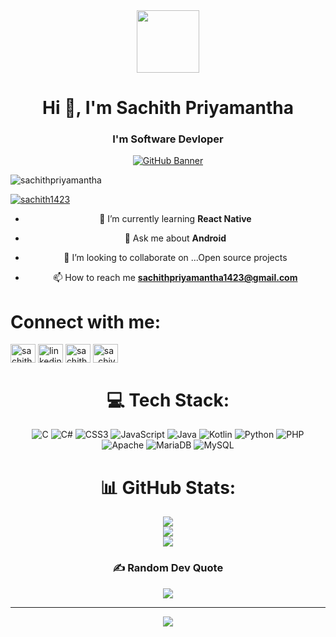 <div id="header" align="center">        
  <img class="top" src="https://media1.giphy.com/media/cUAGuLiEcTBwRfkAQq/200.webp?cid=ecf05e47h80jg3j60m5m9r9neanxsn5l0miyzxmsgjstu5zt&ep=v1_gifs_related&rid=200.webp&ct=s" width="100"/>

<h1 align="center">Hi 👋, I'm Sachith Priyamantha</h1>
<h3 align="center">I'm Software Devloper</h3>

[![GitHub Banner](https://user-images.githubusercontent.com/58959408/232639433-cb0aea21-66f0-4508-a771-85e2089c5a87.gif)](https://github.com/hammadx02)

<p align="left"> <img src="https://komarev.com/ghpvc/?username=sachithpriyamantha&label=Profile%20views&color=0e75b6&style=flat" alt="sachithpriyamantha" /> </p>

<p align="left"> <a href="https://twitter.com/sachith1423" target="blank"><img src="https://img.shields.io/twitter/follow/sachith1423?logo=twitter&style=for-the-badge" alt="sachith1423" /></a> </p>

- 🌱 I’m currently learning **React Native**

- 💬 Ask me about **Android**
  
- 💞️ I’m looking to collaborate on ...Open source projects

- 📫 How to reach me **sachithpriyamantha1423@gmail.com**

<h1 align="left">Connect with me:</h1>
<p align="left">
<a href="https://twitter.com/sachith1423" target="blank"><img align="center" src="https://raw.githubusercontent.com/rahuldkjain/github-profile-readme-generator/master/src/images/icons/Social/twitter.svg" alt="sachith1423" height="30" width="40" /></a>
<a href="https://linkedin.com/in/linkedin.com/in/sachith-priyamantha-4aa03b236" target="blank"><img align="center" src="https://raw.githubusercontent.com/rahuldkjain/github-profile-readme-generator/master/src/images/icons/Social/linked-in-alt.svg" alt="linkedin.com/in/sachith-priyamantha-4aa03b236" height="30" width="40" /></a>
<a href="https://fb.com/sachith priyamantha" target="blank"><img align="center" src="https://raw.githubusercontent.com/rahuldkjain/github-profile-readme-generator/master/src/images/icons/Social/facebook.svg" alt="sachith priyamantha" height="30" width="40" /></a>
<a href="https://instagram.com/sa_chiya" target="blank"><img align="center" src="https://raw.githubusercontent.com/rahuldkjain/github-profile-readme-generator/master/src/images/icons/Social/instagram.svg" alt="sa_chiya" height="30" width="40" /></a>
</p>


# 💻 Tech Stack:
![C](https://img.shields.io/badge/c-%2300599C.svg?style=plastic&logo=c&logoColor=white) ![C#](https://img.shields.io/badge/c%23-%23239120.svg?style=plastic&logo=c-sharp&logoColor=white) ![CSS3](https://img.shields.io/badge/css3-%231572B6.svg?style=plastic&logo=css3&logoColor=white) ![JavaScript](https://img.shields.io/badge/javascript-%23323330.svg?style=plastic&logo=javascript&logoColor=%23F7DF1E) ![Java](https://img.shields.io/badge/java-%23ED8B00.svg?style=plastic&logo=java&logoColor=white) ![Kotlin](https://img.shields.io/badge/kotlin-%230095D5.svg?style=plastic&logo=kotlin&logoColor=white) ![Python](https://img.shields.io/badge/python-3670A0?style=plastic&logo=python&logoColor=ffdd54) ![PHP](https://img.shields.io/badge/php-%23777BB4.svg?style=plastic&logo=php&logoColor=white) ![Apache](https://img.shields.io/badge/apache-%23D42029.svg?style=plastic&logo=apache&logoColor=white) ![MariaDB](https://img.shields.io/badge/MariaDB-003545?style=plastic&logo=mariadb&logoColor=white) ![MySQL](https://img.shields.io/badge/mysql-%2300f.svg?style=plastic&logo=mysql&logoColor=white)
# 📊 GitHub Stats:
![](https://github-readme-stats.vercel.app/api?username=sachithpriyamantha&theme=highcontrast&hide_border=true&include_all_commits=true&count_private=true)<br/>
![](https://github-readme-streak-stats.herokuapp.com/?user=sachithpriyamantha&theme=highcontrast&hide_border=true)<br/>
![](https://github-readme-stats.vercel.app/api/top-langs/?username=sachithpriyamantha&theme=highcontrast&hide_border=true&include_all_commits=true&count_private=true&layout=compact)

### ✍️ Random Dev Quote
![](https://quotes-github-readme.vercel.app/api?type=horizontal&theme=radical)

---
[![](https://visitcount.itsvg.in/api?id=sachithpriyamantha&icon=0&color=1)](https://visitcount.itsvg.in)
